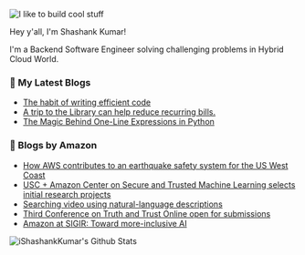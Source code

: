 ![I like to build cool stuff](https://res.cloudinary.com/dt8g3rhcy/image/upload/v1595929574/i_like_to_build_cool_shit._1_nzbwjh.png)

Hey y'all, I'm Shashank Kumar! 

I'm a Backend Software Engineer solving challenging problems in Hybrid Cloud World.

### 📕 My Latest Blogs
<!-- BLOG-POST-LIST:START -->
- [The habit of writing efficient code](https://medium.com/@ishashankkumar/the-habit-of-writing-efficient-code-153b05f04269?source=rss-d24dda280d5f------2)
- [A trip to the Library can help reduce recurring bills.](https://medium.com/swlh/a-trip-to-the-library-can-help-reduce-recurring-bills-23bca495cdf5?source=rss-d24dda280d5f------2)
- [The Magic Behind One-Line Expressions in Python](https://medium.com/swlh/the-magic-behind-one-line-expressions-in-python-816c10180c5c?source=rss-d24dda280d5f------2)
<!-- BLOG-POST-LIST:END -->

### 📕 Blogs by Amazon
<!-- AMAZON-BLOG-POST-LIST:START -->
- [How AWS contributes to an earthquake safety system for the US West Coast](https://www.amazon.science/research-awards/success-stories/how-aws-contributes-to-an-earthquake-safety-information-system-for-the-us-west-coast)
- [USC + Amazon Center on Secure and Trusted Machine Learning selects initial research projects](https://www.amazon.science/academic-engagements/usc-amazon-center-on-secure-and-trusted-machine-learning-selects-initial-research-projects)
- [Searching video using natural-language descriptions](https://www.amazon.science/blog/searching-video-using-natural-language-descriptions)
- [Third Conference on Truth and Trust Online open for submissions](https://www.amazon.science/blog/third-conference-on-truth-and-trust-online-open-for-submissions)
- [Amazon at SIGIR: Toward more-inclusive AI](https://www.amazon.science/blog/amazon-at-sigir-toward-more-inclusive-ai)
<!-- AMAZON-BLOG-POST-LIST:END -->



<img align="center" alt="iShashankKumar's Github Stats" src="https://github-readme-stats.vercel.app/api?username=ishashankkumar&show_icons=true&hide_border=true" />
